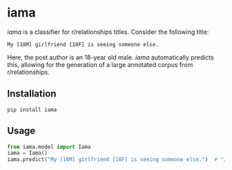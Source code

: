 # iama

_iama_ is a classifier for r/relationships titles. Consider the following title:

```{.bash}
My [18M] girlfriend [18F] is seeing someone else.
```

Here, the post author is an 18-year old male. _iama_ automatically predicts this,
allowing for the generation of a large annotated corpus from r/relationships.

## Installation

```{.bash}
pip install iama
```

## Usage

```python
from iama.model import Iama
iama = Iama()
iama.predict("My [18M] girlfriend [18F] is seeing someone else.")  # "[18M]" returned
```

